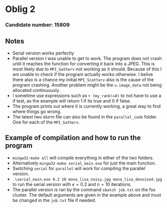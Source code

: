 # Oblig 2
### Candidate number: 15809
## Notes
 - Serial version works perfectly
 - Parallel version I was unable to get to work. The program does not crash until it reaches the function for converting it back into a JPEG. This is most likely due to `MPI_Gatherv` not working as it should. Because of this I am unable to check if the program actually works otherwise. I belive there also is a chance my initial `MPI_Scatterv` also is the cause of the program crashing. Another problem might be the `u.image_data` not being allocated continuously.
 - I sometime use expressions such as `+ (my_rank!=0)` to not have to use a if test, as the example will return $1$ if its true and $0$ if false.
 - The program prints out where it is currently working, a great way to find where things go wrong.
 - The latest two slurm file can also be found in the `parallel_code` folder. One for each of the `MPI_Gatherv`.

 ## Example of compilation and how to run the program
 - `mingw32-make all` will compile everything in either of the two folders.
 - Alternatively `mingw32-make serial_main.exe` for just the main function.
 - Switching `serial` for `parallel` will work for compiling the parallel version.
 - `.\serial_main.exe 0.2 10 mona_lisa_noisy.jpg mona_lisa_denoised.jpg` to run the serial version with $\kappa=0.2$ and $n=10$ iterations.
 - The parallel version is ran by the command `sbatch job.txt` on the fox cluster. The default arguments are given in the example above and must be changed in the `job.txt` file if needed.